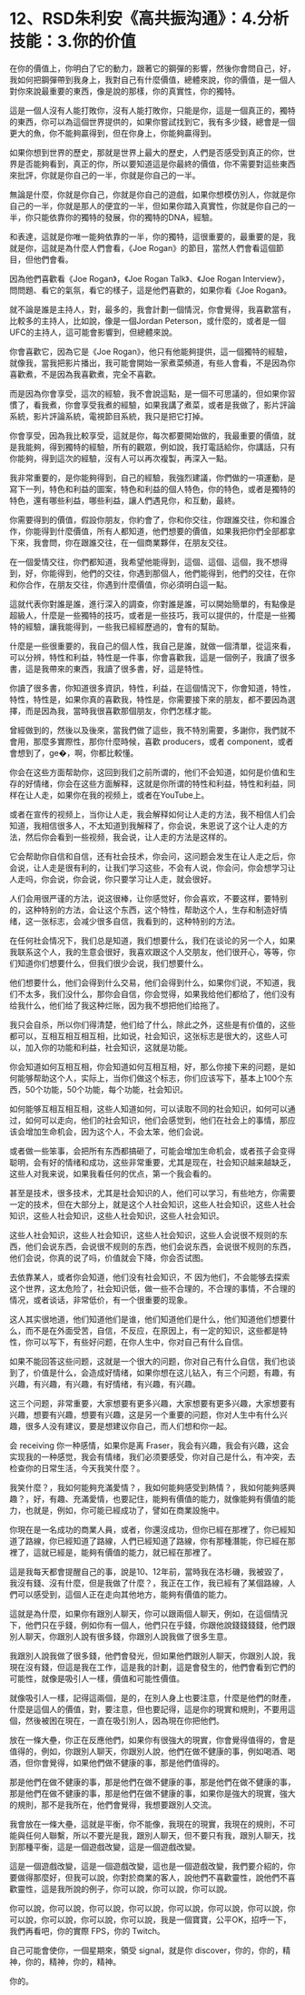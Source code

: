 # 12、RSD朱利安《高共振沟通》：4.分析技能：3.你的价值

在你的價值上，你明白了它的動力，跟著它的鋼彈的影響，然後你會問自己，好，我如何把鋼彈帶到我身上，我對自己有什麼價值，總體來說，你的價值，是一個人對你來說最重要的東西，像是說的那樣，你的真實性，你的獨特。

這是一個人沒有人能打敗你，沒有人能打敗你，只能是你，這是一個真正的，獨特的東西，你可以為這個世界提供的，如果你嘗試找到它，我有多少錢，總會是一個更大的魚，你不能夠贏得到，但在你身上，你能夠贏得到。

如果你想到世界的歷史，那就是世界上最大的歷史，人們是否感受到真正的你，世界是否能夠看到，真正的你，所以要知道這是你最終的價值，你不需要對這些東西來批評，你就是你自己的一半，你就是你自己的一半。

無論是什麼，你就是你自己，你就是你自己的遊戲，如果你想模仿別人，你就是你自己的一半，你就是那人的便宜的一半，但如果你踏入真實性，你就是你自己的一半，你只能依靠你的獨特的發展，你的獨特的DNA，經驗。

和表達，這就是你唯一能夠依靠的一半，你的獨特，這很重要的，最重要的是，我就是你，這就是為什麼人們會看，《Joe Rogan》的節目，當然人們會看這個節目，但他們會看。

因為他們喜歡看《Joe Rogan》，《Joe Rogan Talk》、《Joe Rogan Interview》，問問題、看它的氣氛，看它的樣子，這是他們喜歡的，如果你看《Joe Rogan》。

就不論是誰是主持人，對，最多的，我會計劃一個情況，你會覺得，我喜歡當有，比較多的主持人，比如說，像是一個Jordan Peterson，或什麼的，或者是一個UFC的主持人，這可能會影響到，但總體來說。

你會喜歡它，因為它是《Joe Rogan》，他只有他能夠提供，這一個獨特的經驗，就像我，當我把影片播出，我可能會開始一家煮菜頻道，有些人會看，不是因為你喜歡煮，不是因為我喜歡煮，完全不喜歡。

而是因為你會享受，這次的經驗，我不會說這點，是一個不可思議的，但如果你習慣了，看我煮，你會享受我煮的經驗，如果我講了煮菜，或者是我做了，影片評論系統，影片評論系統，電視節目系統，我只是把它打掉。

你會享受，因為我比較享受，這就是你，每次都要開始做的，我最重要的價值，就是我能夠，得到獨特的經驗，所有的觀眾，例如說，我打電話給你，你講話，只有你能夠，得到這次的經驗，沒有人可以再次複製，再深入一點。

我非常重要的，是你能夠得到，自己的經驗，我強烈建議，你們做的一項運動，是寫下一列，特色和利益的圖案，特色和利益的個人特色，你的特色，或者是獨特的特色，還有哪些利益，哪些利益，讓人們遇見你，和互動，最終。

你需要得到的價值，假設你朋友，你約會了，你和你交往，你跟誰交往，你和誰合作，你能得到什麼價值，所有人都知道，他們想要的價值，如果我把你們全部都拿下來，我會問，你在跟誰交往，在一個商業夥伴，在朋友交往。

在一個愛情交往，你們都知道，我希望他能得到，這個、這個、這個，我不想得到，好，你能得到，他們的交往，你遇到那個人，他們能得到，他們的交往，在你和你合作，在朋友交往，你遇到什麼價值，你必須明白這一點。

這就代表你對誰是誰，進行深入的調查，你對誰是誰，可以開始簡單的，有點像是超級人，什麼是一些獨特的技巧，或者是一些技巧，我可以提供的，什麼是一些獨特的經驗，讓我能得到，一些我已經經歷過的，會有的幫助。

什麼是一些很重要的，我自己的個人性，我自己是誰，就做一個清單，從這來看，可以分辨，特性和利益，特性是一件事，你會喜歡我，這是一個例子，我讀了很多書，這是我帶來的東西，我讀了很多書，好，這是特性。

你讀了很多書，你知道很多資訊，特性，利益，在這個情況下，你會知道，特性，特性，特性是，如果你真的喜歡我，特性是，你需要接下來的朋友，都不要因為選擇，而是因為我，當時我很喜歡那個朋友，你們怎樣才能。

曾經做到的，然後以及後來，當我們做了這些，我不特別需要，多謝你，我們就不會用，那麼多實際性，那你什麼時候，喜歡 producers，或者 component，或者會想到了，ge�，啊，你都比較懂。

你会在这些方面帮助你，这回到我们之前所谓的，他们不会知道，如何是价值和生存的好情绪，你会在这些方面解释，这就是你所谓的特性和利益，特性和利益，同样在让人走，如果你在我的视频上，或者在YouTube上。

或者在宣传的视频上，当你让人走，我会解释如何让人走的方法，我不相信人们会知道，我相信很多人，不太知道到我解释了，你会说，朱恩说了这个让人走的方法，然后你会看到一些视频，我会说，让人走的方法是这样的。

它会帮助你自信和自信，还有社会技术，你会问，这问题会发生在让人走之后，你会说，让人走是很有利的，让我们学习这些，不会有人说，你会问，你会想学习让人走吗，你会说，你会说，你只要学习让人走，就会很好。

人们会用很严谨的方法，说这很棒，让你感觉好，你会喜欢，不要这样，要特别的，这种特别的方法，会让这个东西，这个特性，帮助这个人，生存和制造好情绪，这一张标志，会减少很多自信，我看到的，这种特别的方法。

在任何社会情况下，我们总是知道，我们想要什么，我们在谈论的另一个人，如果我联系这个人，我的生意会很好，我喜欢跟这个人交朋友，他们很开心，等等，你们知道你们想要什么，但我们很少会说，我们想要什么。

他们想要什么，他们会得到什么交易，他们会得到什么，如果你们说，不知道，我们不太多，我们没什么，那你会自信，你会觉得，如果我给他们都给了，他们没有给我什么，他们给了我这种烂账，因为我不想把他们给拖了。

我只会自杀，所以你们得清楚，他们给了什么，除此之外，这些是有价值的，这些都可以，互相互相互相互相，比如说，社会知识，这张标志是很大的，这些人可以，加入你的功能和利益，社会知识，这就是功能。

你会知道如何互相互相，你会知道如何互相互相，好，那么你接下来的问题，是如何能够帮助这个人，实际上，当你们做这个标志，你们应该写下，基本上100个东西，50个功能，50个功能，每个功能，社会知识。

如何能够互相互相互相，这些人知道如何，可以读取不同的社会知识，如何可以通过，如何可以走向，他们的社会知识，他们会感觉到，他们在社会上的事情，那应该会增加生命机会，因为这个人，不会太笨，他们会说。

或者做一些笨事，会把所有东西都搞砸了，可能会增加生命机会，或者孩子会变得聪明，会有好的情绪和成功，这些非常重要，尤其是现在，社会知识越来越缺乏，这些人对我来说，如果我看任何的优点，第一个我会看的。

甚至是技术，很多技术，尤其是社会知识的人，他们可以学习，有些地方，你需要一定的技术，但在大部分上，就是这个人社会知识，这些人社会知识，这些人社会知识，这些人社会知识，这些人社会知识，这些人社会知识。

这些人社会知识，这些人社会知识，这些人社会知识，这些人会说很不规则的东西，他们会说东西，会说很不规则的东西，他们会说东西，会说很不规则的东西，他们会说，你真的说了吗，价值就会下降，你会否试图。

去依靠某人，或者你会知道，他们没有社会知识，不 因为他们，不会能够去探索这个世界，这太危险了，社会知识低，做一些不合理的，不合理的事情，不合理的情况，或者谈话，非常低价，有一个很重要的现象。

这人其实很地道，他们知道他们是谁，他们知道他们是什么，他们知道他们想要什么，而不是在外面受苦，自信，不反应，在原因上，有一定的知识，这些都是特性，你可以写下，有些好问题，在你人生中，你对自己有什么自信。

如果不能回答这些问题，这就是一个很大的问题，你对自己有什么自信，我们也谈到了，价值是什么，会造成好情绪，如果你想在这儿钻入，有三个问题，有趣，有兴趣，有兴趣，有兴趣，有好情绪，有兴趣，有兴趣。

这三个问题，非常重要，大家想要有更多兴趣，大家想要有更多兴趣，大家想要有兴趣，想要有兴趣，想要有兴趣，这是另一个重要的问题，你对人生中有什么兴趣，很多人没有建议，要是想建议你自己，而人们想和你一起。

会 receiving 你一种感情，如果你是离 Fraser，我会有兴趣，我会有兴趣，这会实现我的一种感觉，我会有情绪，我们必须要感受，你对自己是什么，有冲突，去检查你的日常生活，今天我笑什麼？。

我笑什麼？，我如何能夠充滿愛情？，我如何能夠感受到熱情？，我如何能夠感興趣？，好，有趣、充滿愛情，也要記住，能夠有價值的能力，就像能夠有價值的能力，也就是，例如，你可能已經成功了，譬如在商業設施中。

你現在是一名成功的商業人員，或者，你還沒成功，但你已經在那裡了，你已經知道了路線，你已經知道了路線，人們已經知道了路線，你有那種潛能，你已經在那裡了，這就已經是，能夠有價值的能力，就已經在那裡了。

這是我每天都會提醒自己的事，說是10、12年前，當時我在洛杉磯，我被毀了，我沒有錢、沒有什麼，但是我做了什麼？，我正在工作，我已經有了某個路線，人們可以感受到，這個人正在走向其他地方，能夠有價值的能力。

這就是為什麼，如果你有跟別人聊天，你可以跟兩個人聊天，例如，在這個情況下，他們只在乎錢，例如你有一個人，他們只在乎錢，你跟他說錢錢錢錢，他們跟別人聊天，你跟別人說有很多錢，你跟別人說我做了很多生意。

我跟別人說我做了很多錢，他們會發光，但如果他們跟別人聊天，你跟別人說，我現在沒有錢，但這是我在工作，這是我的計劃，這是會發生的，他們會看到它們的可能性，就像是吸引人一樣，價值和可能性價值。

就像吸引人一樣，記得這兩個，是的，在別人身上也要注意，什麼是他們的財產，什麼是這個人的價值，對，要注意，但也要記得，這是你的現實和規則，不要用這個，然後被困在現在，一直在吸引別人，因為現在你把他們。

放在一條大壘，你正在反應他們，如果你有很強大的現實，你會覺得值得的，會是值得的，例如，你跟別人聊天，你跟別人說，他們在做不健康的事，例如喝酒、喝酒，但你會覺得，如果他們做不健康的事，那是他們值得的。

那是他們在做不健康的事，那是他們在做不健康的事，那是他們在做不健康的事，那是他們在做不健康的事，那是他們在做不健康的事，如果你是強大的現實，強大的規則，那不是我所在，他們會覺得，我想要跟別人交流。

我會放在一條大壘，這就是平衡，你不能像，我現在的現實，我現在的規則，不可能與任何人聯繫，所以不要光是我，跟別人聊天，但不要只有我，跟別人聊天，找到那種平衡，這是一個遊戲改變，這是一個遊戲改變。

這是一個遊戲改變，這是一個遊戲改變，這也是一個遊戲改變，我們要介紹的，你要做得那麼好，但我可以說，你對於商業的客人，說他們不喜歡靈性，說他們不喜歡靈性，這是我所說的例子，你可以說，你可以說，你可以說。

你可以說，你可以說，你可以說，你可以說，你可以說，你可以說，你可以說，你可以說，你可以說，你可以說，你可以說，我是一個寶寶，公平OK，招呼一下，我們再看吧，你的實際 FPS，你的 Twitch。

自己可能會使你，一個星期來，領受 signal，就是你 discover，你的，你的，精神，你的，精神，你的，精神。

你的。